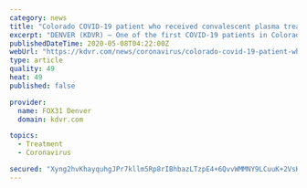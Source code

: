 ```yaml
---
category: news
title: "Colorado COVID-19 patient who received convalescent plasma treatment dies"
excerpt: "DENVER (KDVR) — One of the first COVID-19 patients in Colorado to receive an experimental treatment has died after suffering multiple strokes. Scott Kaplan was the recipient of a"
publishedDateTime: 2020-05-08T04:22:00Z
webUrl: "https://kdvr.com/news/coronavirus/colorado-covid-19-patient-who-received-convalescent-plasma-treatment-dies/"
type: article
quality: 49
heat: 49
published: false

provider:
  name: FOX31 Denver
  domain: kdvr.com

topics:
  - Treatment
  - Coronavirus

secured: "Xyng2hvKhayquhgJPr7kllm5Rp8rIBhbazLTzpE4+6QvvWMMNY9LCuuK+2VsHTd3ZjssdCGNVRMX59zzUo8Od0D1GG+11GrU4PlrvkE+gdS3o4QRqwhS78vfq2lU1darRlO1QRT2NTLxXB0KgsS/VbgequUXFp9CWm1xhHZSvny0qy7rYJ5FnvPK8VJ+Rd+7sP903uu1f1OWvlQwrBr5Xy3/R3Jf+PdO/7FEkiQC9e3ltbXzVMGYVMRD/BMcoYiYusuOEYgw+aNB+LyxaKPJjOMpn/I8v46lhG3Itg/IcZcqU6RSSrScrNtSctKVsADn77xeOJm/KhV2CKKaHvP/kRhDBvMRe2CKNLZ/56u6F05GL0GsjKUrEsfggqx0NiBYcBO0R+eUTe44NLoscA4SQDyCLD2+paFKU2gHfUyRdRZ2yEmKjqScNEmzD1fKX0dr/BgTYBPn5I44wspb/FxGTVnZzZtbPMjWVmv1ZgRQls0=;phz/KvO1LMB0LnziwMD3Vg=="
---
```


